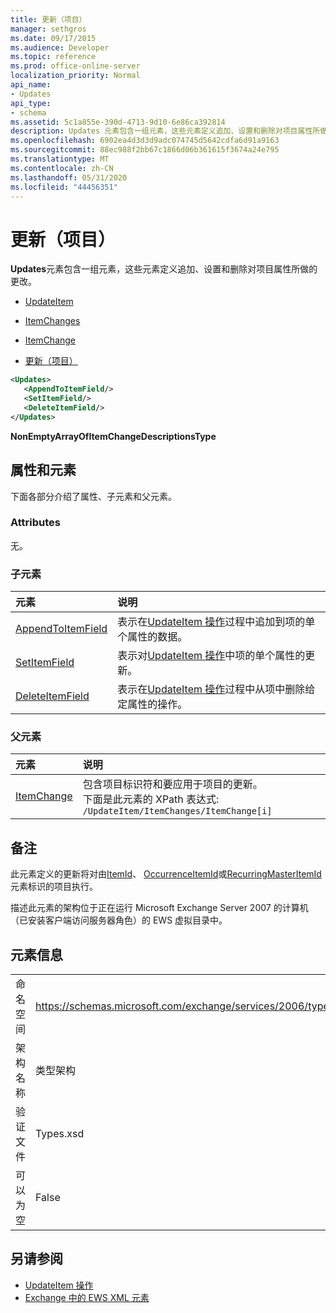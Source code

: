 ```yaml
---
title: 更新（项目）
manager: sethgros
ms.date: 09/17/2015
ms.audience: Developer
ms.topic: reference
ms.prod: office-online-server
localization_priority: Normal
api_name:
- Updates
api_type:
- schema
ms.assetid: 5c1a855e-390d-4713-9d10-6e86ca392814
description: Updates 元素包含一组元素，这些元素定义追加、设置和删除对项目属性所做的更改。
ms.openlocfilehash: 6902ea4d3d3d9adc074745d5642cdfa6d91a9163
ms.sourcegitcommit: 88ec988f2bb67c1866d06b361615f3674a24e795
ms.translationtype: MT
ms.contentlocale: zh-CN
ms.lasthandoff: 05/31/2020
ms.locfileid: "44456351"
---
```

# <a name="updates-item"></a>更新（项目）

**Updates**元素包含一组元素，这些元素定义追加、设置和删除对项目属性所做的更改。 
  
- [UpdateItem](updateitem.md)
  
- [ItemChanges](itemchanges.md)
  
- [ItemChange](itemchange.md)
  
- [更新（项目）](updates-item.md)
  
```xml
<Updates>
   <AppendToItemField/>
   <SetItemField/>
   <DeleteItemField/>
</Updates>
```

**NonEmptyArrayOfItemChangeDescriptionsType**

## <a name="attributes-and-elements"></a>属性和元素

下面各部分介绍了属性、子元素和父元素。
  
### <a name="attributes"></a>Attributes

无。
  
### <a name="child-elements"></a>子元素

|**元素**|**说明**|
|:-----|:-----|
|[AppendToItemField](appendtoitemfield.md) <br/> |表示在[UpdateItem 操作](updateitem-operation.md)过程中追加到项的单个属性的数据。  <br/> |
|[SetItemField](setitemfield.md) <br/> |表示对[UpdateItem 操作](updateitem-operation.md)中项的单个属性的更新。  <br/> |
|[DeleteItemField](deleteitemfield.md) <br/> |表示在[UpdateItem 操作](updateitem-operation.md)过程中从项中删除给定属性的操作。  <br/> |
   
### <a name="parent-elements"></a>父元素

|**元素**|**说明**|
|:-----|:-----|
|[ItemChange](itemchange.md) <br/> |包含项目标识符和要应用于项目的更新。  <br/> 下面是此元素的 XPath 表达式:  `/UpdateItem/ItemChanges/ItemChange[i]` <br/> |
   
## <a name="remarks"></a>备注

此元素定义的更新将对由[ItemId](itemid.md)、 [OccurrenceItemId](occurrenceitemid.md)或[RecurringMasterItemId](recurringmasteritemid.md)元素标识的项目执行。 
  
描述此元素的架构位于正在运行 Microsoft Exchange Server 2007 的计算机（已安装客户端访问服务器角色）的 EWS 虚拟目录中。
  
## <a name="element-information"></a>元素信息

|||
|:-----|:-----|
|命名空间  <br/> |https://schemas.microsoft.com/exchange/services/2006/types  <br/> |
|架构名称  <br/> |类型架构  <br/> |
|验证文件  <br/> |Types.xsd  <br/> |
|可以为空  <br/> |False  <br/> |
   
## <a name="see-also"></a>另请参阅

- [UpdateItem 操作](updateitem-operation.md)
- [Exchange 中的 EWS XML 元素](ews-xml-elements-in-exchange.md)

